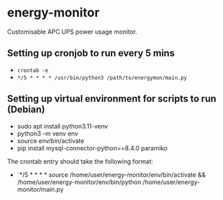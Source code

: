 # energy-monitor
Customisable APC UPS power usage monitor.

## Setting up cronjob to run every 5 mins
- `crontab -e`
- `*/5 * * * * /usr/bin/python3 /path/to/energymon/main.py`

## Setting up virtual environment for scripts to run (Debian)
- sudo apt install python3.11-venv
- python3 -m venv env
- source env/bin/activate
- pip install mysql-connector-python==8.4.0 paramiko

The crontab entry should take the following format:
- `*/5 * * * * source /home/user/energy-monitor/env/bin/activate && /home/user/energy-monitor/env/bin/python /home/user/energy-monitor/main.py

